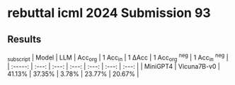 # rebuttal icml 2024 Submission 93

## Results

<sub>subscript</sub> 
| Model | LLM | Acc<sub>org</sub> | 1 Acc<sub>in</sub> | 1 ΔAcc | 1 Acc<sub>org</sub> <sup>neg</sup> | 1 Acc<sub>in</sub> <sup>neg</sup> |
| :-----: | :---: | :---: | :---: | :---: | :---: | :---: |
| MiniGPT4 | Vicuna7B-v0 | 41.13% | 37.35% | 3.78% | 23.77% | 20.67% |


